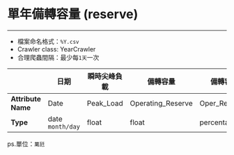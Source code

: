 # 單年備轉容量 (reserve)
---
* 檔案命名格式：`%Y.csv`
* Crawler class: YearCrawler
* 合理爬蟲間隔：最少每`1天`一次

||日期|瞬時尖峰負載|備轉容量|備轉容量率|
|---|---|---|---|---|
|**Attribute Name**|Date|Peak_Load|Operating_Reserve|Oper_Reser_Rate|
|**Type**|date `month/day`|float|float|percentage `%`|

ps.單位：`萬瓩`
